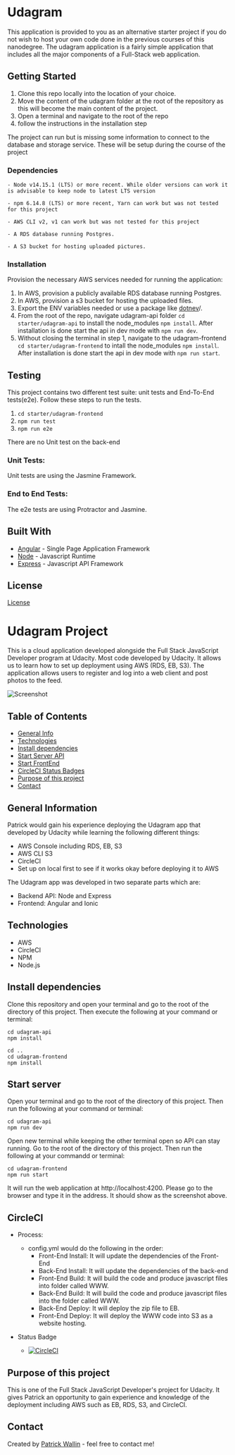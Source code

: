 # Udagram

This application is provided to you as an alternative starter project if you do not wish to host your own code done in the previous courses of this nanodegree. The udagram application is a fairly simple application that includes all the major components of a Full-Stack web application.

## Getting Started

1. Clone this repo locally into the location of your choice.
1. Move the content of the udagram folder at the root of the repository as this will become the main content of the project.
1. Open a terminal and navigate to the root of the repo
1. follow the instructions in the installation step

The project can run but is missing some information to connect to the database and storage service. These will be setup during the course of the project

### Dependencies

```
- Node v14.15.1 (LTS) or more recent. While older versions can work it is advisable to keep node to latest LTS version

- npm 6.14.8 (LTS) or more recent, Yarn can work but was not tested for this project

- AWS CLI v2, v1 can work but was not tested for this project

- A RDS database running Postgres.

- A S3 bucket for hosting uploaded pictures.

```

### Installation

Provision the necessary AWS services needed for running the application:

1. In AWS, provision a publicly available RDS database running Postgres. <Place holder for link to classroom article>
1. In AWS, provision a s3 bucket for hosting the uploaded files. <Place holder for tlink to classroom article>
1. Export the ENV variables needed or use a package like [dotnev](https://www.npmjs.com/package/dotenv)/.
1. From the root of the repo, navigate udagram-api folder `cd starter/udagram-api` to install the node_modules `npm install`. After installation is done start the api in dev mode with `npm run dev`.
1. Without closing the terminal in step 1, navigate to the udagram-frontend `cd starter/udagram-frontend` to intall the node_modules `npm install`. After installation is done start the api in dev mode with `npm run start`.

## Testing

This project contains two different test suite: unit tests and End-To-End tests(e2e). Follow these steps to run the tests.

1. `cd starter/udagram-frontend`
1. `npm run test`
1. `npm run e2e`

There are no Unit test on the back-end

### Unit Tests:

Unit tests are using the Jasmine Framework.

### End to End Tests:

The e2e tests are using Protractor and Jasmine.

## Built With

- [Angular](https://angular.io/) - Single Page Application Framework
- [Node](https://nodejs.org) - Javascript Runtime
- [Express](https://expressjs.com/) - Javascript API Framework

## License

[License](LICENSE.txt)


# Udagram Project
This is a cloud application developed alongside the Full Stack JavaScript Developer program at Udacity. Most code developed by Udacity.  It allows us to learn how to set up deployment using AWS (RDS, EB, S3).  The application allows users to register and log into a web client and post photos to the feed.

![Screenshot](screenshots/udagram_in_browser_1.png)

## Table of Contents
* [General Info](#general-information)
* [Technologies](#technologies)
* [Install dependencies](#install-dependencies)
* [Start Server API](#start-server-api)
* [Start FrontEnd](#start-frontend)
* [CircleCI Status Badges](#circleci-status-badges)
* [Purpose of this project](#purpose-of-this-project)
* [Contact](#contact)

## General Information
Patrick would gain his experience deploying the Udagram app that developed by Udacity while learning the following different things:
- AWS Console including RDS, EB, S3
- AWS CLI S3
- CircleCI
- Set up on local first to see if it works okay before deploying it to AWS

The Udagram app was developed in two separate parts which are:
- Backend API: Node and Express
- Frontend: Angular and Ionic

## Technologies 
- AWS
- CircleCI
- NPM
- Node.js

## Install dependencies
Clone this repository and open your terminal and go to the root of the directory of this project.
Then execute the following at your command or terminal:
```
cd udagram-api
npm install
```
```
cd ..
cd udagram-frontend
npm install
```

## Start server
Open your terminal and go to the root of the directory of this project.
Then run the following at your command or terminal:
```
cd udagram-api
npm run dev
```
Open new terminal while keeping the other terminal open so API can stay running.
Go to the root of the directory of this project.
Then run the following at your commandd or terminal:
```
cd udagram-frontend
npm run start
```

It will run the web application at http://localhost:4200.  Please go to the browser and type it in the address. It should show as the screenshot above.

## CircleCI 
- Process:
    - config.yml would do the following in the order:
        - Front-End Install: It will update the dependencies of the Front-End
        - Back-End Install: It will update the dependencies of the back-end
        - Front-End Build: It will build the code and produce javascript files into folder called WWW.
        - Back-End Build: It will build the code and produce javascript files into the folder called WWW.
        - Back-End Deploy: It will deploy the zip file to EB.
        - Front-End Deploy: It will deploy the WWW code into S3 as a website hosting.
        

- Status Badge
    - [![CircleCI](https://circleci.com/gh/Patrick-Wallin/udacity-udagram.svg?style=svg)](<LINK>)

## Purpose of this project
This is one of the Full Stack JavaScript Developer's project for Udacity.  It gives Patrick an opportunity to gain experience and knowledge of the deployment including AWS such as EB, RDS, S3, and CircleCI.

## Contact
Created by [Patrick Wallin](https://www.linkedin.com/in/patrick-wallin) - feel free to contact me!
